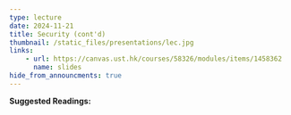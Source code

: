 ```yaml
---
type: lecture
date: 2024-11-21
title: Security (cont'd)
thumbnail: /static_files/presentations/lec.jpg
links: 
    - url: https://canvas.ust.hk/courses/58326/modules/items/1458362
      name: slides
hide_from_announcments: true
---
```

**Suggested Readings:**

